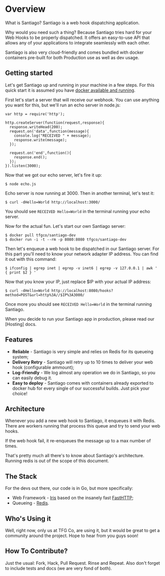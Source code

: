 Overview
========

What is Santiago? Santiago is a web hook dispatching application.

Why would you need such a thing? Because Santiago tries hard for your Web Hooks to be properly dispatched. It offers an easy-to-use API that allows any of your applications to integrate seamlessly with each other.

Santiago is also very cloud-friendly and comes bundled with docker containers pre-built for both Production use as well as dev usage.

## Getting started

Let's get Santiago up and running in your machine in a few steps. For this quick start it is assumed you have [docker available and running](https://www.docker.com/products/docker).

First let's start a server that will receive our webhook. You can use anything you want for this, but we'll run an echo server in node.js:

    var http = require('http');
     
    http.createServer(function(request,response){
      response.writeHead(200);
      request.on('data',function(message){
        console.log("RECEIVED " + message);
        response.write(message);
      });

      request.on('end',function(){
        response.end();
      });
    }).listen(3000);

Now that we got our echo server, let's fire it up:

    $ node echo.js

Echo server is now running at 3000. Then in another terminal, let's test it:

    $ curl -dHello=World http://localhost:3000/

You should see `RECEIVED Hello=World` in the terminal running your echo server.

Now for the actual fun. Let's start our own Santiago server:

    $ docker pull tfgco/santiago-dev
    $ docker run -i -t --rm -p 8080:8080 tfgco/santiago-dev

Then let's enqueue a web hook to be dispatched in our Santiago server. For this part you'll need to know your network adapter IP address. You can find it out with this command:

    $ ifconfig | egrep inet | egrep -v inet6 | egrep -v 127.0.0.1 | awk ' { print $2 } '

Now that you know your IP, just replace $IP with your actual IP address:

    $ curl -dHello=World http://localhost:8080/hooks?method=POST&url=http%3A//$IP%3A3000/

Once more you should see `RECEIVED Hello=World` in the terminal running Santiago.

When you decide to run your Santiago app in production, please read our [Hosting] docs.

## Features

* **Reliable** - Santiago is very simple and relies on Redis for its queueing system;
* **Delivery Retry** - Santiago will retry up to 10 times to deliver your web hook (configurable ammount);
* **Log-Friendly** - We log almost any operation we do in Santiago, so you can easily debug it.
* **Easy to deploy** - Santiago comes with containers already exported to docker hub for every single of our successful builds. Just pick your choice!

## Architecture

Whenever you add a new web hook to Santiago, it enqueues it with Redis. There are workers running that process this queue and try to send your web hooks.

If the web hook fail, it re-enqueues the message up to a max number of times.

That's pretty much all there's to know about Santiago's architecture. Running redis is out of the scope of this document.

## The Stack

For the devs out there, our code is in Go, but more specifically:

* Web Framework - [Iris](https://www.gitbook.com/book/kataras/iris/details) based on the insanely fast [FastHTTP](https://github.com/valyala/fasthttp);
* Queueing - [Redis](http://redis.io).

## Who's Using it

Well, right now, only us at TFG Co, are using it, but it would be great to get a community around the project. Hope to hear from you guys soon!

## How To Contribute?

Just the usual: Fork, Hack, Pull Request. Rinse and Repeat. Also don't forget to include tests and docs (we are very fond of both).
